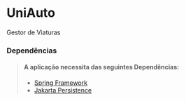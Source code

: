 # UniAuto
Gestor de Viaturas

### Dependências
> #### A aplicação necessita das seguintes Dependências:
>
> - [Spring Framework](https://spring.io/)
> - [Jakarta Persistence](https://jakarta.ee/specifications/persistence/3.0/)
